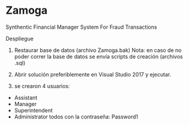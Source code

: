 # Zamoga
Synthentic Financial Manager System For Fraud Transactions

Despliegue
1. Restaurar base de datos (archivo Zamoga.bak)
Nota: en caso de no poder correr la base de datos se envía scripts de creación (archivos .sql)

2. Abrir solución preferiblemente en Visual Studio 2017 y ejecutar.

3. se crearon 4 usuarios:
  - Assistant
  - Manager
  - Superintendent
  - Administrator
  todos con la contraseña: Password1
